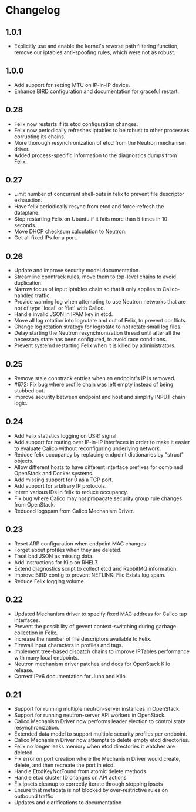 # Changelog

## 1.0.1

- Explicitly use and enable the kernel's reverse path filtering function,
  remove our iptables anti-spoofing rules, which were not as robust.

## 1.0.0

- Add support for setting MTU on IP-in-IP device.
- Enhance BIRD configuration and documentation for graceful restart.

## 0.28

- Felix now restarts if its etcd configuration changes.
- Felix now periodically refreshes iptables to be robust to other processes
  corrupting its chains.
- More thorough resynchronization of etcd from the Neutron mechanism driver.
- Added process-specific information to the diagnostics dumps from Felix.

## 0.27

- Limit number of concurrent shell-outs in felix to prevent file descriptor
  exhaustion.
- Have felix periodically resync from etcd and force-refresh the dataplane.
- Stop restarting Felix on Ubuntu if it fails more than 5 times in 10 seconds.
- Move DHCP checksum calculation to Neutron.
- Get all fixed IPs for a port.

## 0.26

- Update and improve security model documentation.
- Streamline conntrack rules, move them to top-level chains to avoid
  duplication.
- Narrow focus of input iptables chain so that it only applies to
  Calico-handled traffic.
- Provide warning log when attempting to use Neutron networks that are not of
  type 'local' or 'flat' with Calico.
- Handle invalid JSON in IPAM key in etcd.
- Move all log rotation into logrotate and out of Felix, to prevent conflicts.
- Change log rotation strategy for logrotate to not rotate small log files.
- Delay starting the Neutron resynchronization thread until after all the
  necessary state has been configured, to avoid race conditions.
- Prevent systemd restarting Felix when it is killed by administrators.

## 0.25

- Remove stale conntrack entries when an endpoint's IP is removed.
- #672: Fix bug where profile chain was left empty instead of being
  stubbed out.
- Improve security between endpoint and host and simplify INPUT chain logic.

## 0.24

- Add Felix statistics logging on USR1 signal.
- Add support for routing over IP-in-IP interfaces in order to make it
  easier to evaluate Calico without reconfiguring underlying network.
- Reduce felix occupancy by replacing endpoint dictionaries by "struct"
  objects.
- Allow different hosts to have different interface prefixes for combined
  OpenStack and Docker systems.
- Add missing support for 0 as a TCP port.
- Add support for arbitrary IP protocols.
- Intern various IDs in felix to reduce occupancy.
- Fix bug where Calico may not propagate security group rule changes from
  OpenStack.
- Reduced logspam from Calico Mechanism Driver.

## 0.23

- Reset ARP configuration when endpoint MAC changes.
- Forget about profiles when they are deleted.
- Treat bad JSON as missing data.
- Add instructions for Kilo on RHEL7.
- Extend diagnostics script to collect etcd and RabbitMQ information.
- Improve BIRD config to prevent NETLINK: File Exists log spam.
- Reduce Felix logging volume.

## 0.22

- Updated Mechanism driver to specify fixed MAC address for Calico tap
  interfaces.
- Prevent the possibility of gevent context-switching during garbage collection
  in Felix.
- Increase the number of file descriptors available to Felix.
- Firewall input characters in profiles and tags.
- Implement tree-based dispatch chains to improve IPTables performance with
  many local endpoints.
- Neutron mechanism driver patches and docs for OpenStack Kilo release.
- Correct IPv6 documentation for Juno and Kilo.

## 0.21

- Support for running multiple neutron-server instances in OpenStack.
- Support for running neutron-server API workers in OpenStack.
- Calico Mechanism Driver now performs leader election to control state
  resynchronization.
- Extended data model to support multiple security profiles per endpoint.
- Calico Mechanism Driver now attempts to delete empty etcd directories.
- Felix no longer leaks memory when etcd directories it watches are deleted.
- Fix error on port creation where the Mechanism Driver would create, delete,
  and then recreate the port in etcd.
- Handle EtcdKeyNotFound from atomic delete methods
- Handle etcd cluster ID changes on API actions
- Fix ipsets cleanup to correctly iterate through stopping ipsets
- Ensure that metadata is not blocked by over-restrictive rules on outbound
  traffic
- Updates and clarifications to documentation
